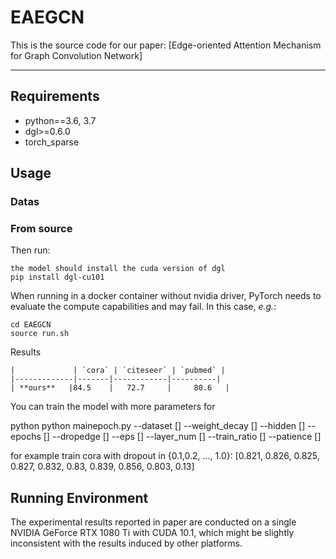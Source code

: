 # EAEGCN

This is the source code for our paper: [Edge-oriented Attention Mechanism for Graph Convolution Network]

--------------------------------------------------------------------------------

## Requirements

+ python==3.6, 3.7
+ dgl>=0.6.0
+ torch_sparse

## Usage

### Datas


### From source


Then run:

```
the model should install the cuda version of dgl
pip install dgl-cu101
```

When running in a docker container without nvidia driver, PyTorch needs to evaluate the compute capabilities and may fail.
In this case,  *e.g.*:

```
cd EAEGCN
source run.sh
```
 

Results
```
|             | `cora` | `citeseer` | `pubmed` | 
|-------------|-------|------------|----------|
| **ours**   |84.5    |   72.7     |     80.6   |    

```





You  can train the model with more parameters for 

python python mainepoch.py   --dataset [] --weight_decay []  --hidden []  --epochs  [] --dropedge  [] --eps  []   --layer_num  []  --train_ratio  []   --patience  []

for example train cora with dropout in {0.1,0.2, ..., 1.0}: [0.821, 0.826, 0.825, 0.827, 0.832, 0.83, 0.839, 0.856, 0.803, 0.13]

## Running Environment 

The experimental results reported in paper are conducted on a single NVIDIA GeForce RTX 1080 Ti with CUDA 10.1, which might be slightly inconsistent with the results induced by other platforms.

